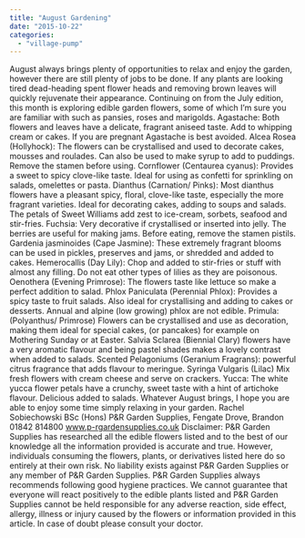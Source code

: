 ```yaml
---
title: "August Gardening"
date: "2015-10-22"
categories: 
  - "village-pump"
---
```


August always brings plenty of opportunities to relax and enjoy the garden, however there are still plenty of jobs to be done. If any plants are looking tired dead-heading spent flower heads and removing brown leaves will quickly rejuvenate their appearance. Continuing on from the July edition, this month is exploring edible garden flowers, some of which I’m sure you are familiar with such as pansies, roses and marigolds. Agastache: Both flowers and leaves have a delicate, fragrant aniseed taste. Add to whipping cream or cakes. If you are pregnant Agastache is best avoided. Alcea Rosea (Hollyhock): The flowers can be crystallised and used to decorate cakes, mousses and roulades. Can also be used to make syrup to add to puddings. Remove the stamen before using. Cornflower (Centaurea cyanus): Provides a sweet to spicy clove-like taste. Ideal for using as confetti for sprinkling on salads, omelettes or pasta. Dianthus (Carnation/ Pinks): Most dianthus flowers have a pleasant spicy, floral, clove-like taste, especially the more fragrant varieties. Ideal for decorating cakes, adding to soups and salads. The petals of Sweet Williams add zest to ice-cream, sorbets, seafood and stir-fries. Fuchsia: Very decorative if crystallised or inserted into jelly. The berries are useful for making jams. Before eating, remove the stamen pistils. Gardenia jasminoides (Cape Jasmine): These extremely fragrant blooms can be used in pickles, preserves and jams, or shredded and added to cakes. Hemerocallis (Day Lily): Chop and added to stir-fries or stuff with almost any filling. Do not eat other types of lilies as they are poisonous. Oenothera (Evening Primrose): The flowers taste like lettuce so make a perfect addition to salad. Phlox Paniculata (Perennial Phlox): Provides a spicy taste to fruit salads. Also ideal for crystallising and adding to cakes or desserts. Annual and alpine (low growing) phlox are not edible. Primula: (Polyanthus/ Primrose) Flowers can be crystallised and use as decoration, making them ideal for special cakes, (or pancakes) for example on Mothering Sunday or at Easter. Salvia Sclarea (Biennial Clary) flowers have a very aromatic flavour and being pastel shades makes a lovely contrast when added to salads. Scented Pelagoniums (Geranium Fragrans): powerful citrus fragrance that adds flavour to meringue. Syringa Vulgaris (Lilac) Mix fresh flowers with cream cheese and serve on crackers. Yucca: The white yucca flower petals have a crunchy, sweet taste with a hint of artichoke flavour. Delicious added to salads. Whatever August brings, I hope you are able to enjoy some time simply relaxing in your garden. Rachel Sobiechowski BSc (Hons) P&R Garden Supplies, Fengate Drove, Brandon 01842 814800 www.p-rgardensupplies.co.uk Disclaimer: P&R Garden Supplies has researched all the edible flowers listed and to the best of our knowledge all the information provided is accurate and true. However, individuals consuming the flowers, plants, or derivatives listed here do so entirely at their own risk. No liability exists against P&R Garden Supplies or any member of P&R Garden Supplies. P&R Garden Supplies always recommends following good hygiene practices. We cannot guarantee that everyone will react positively to the edible plants listed and P&R Garden Supplies cannot be held responsible for any adverse reaction, side effect, allergy, illness or injury caused by the flowers or information provided in this article. In case of doubt please consult your doctor.
